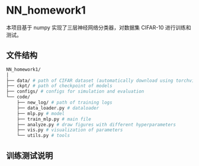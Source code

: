 # NN_homework1
本项目基于 numpy 实现了三层神经网络分类器，对数据集 CIFAR-10 进行训练和测试。  

## 文件结构
```bash
NN_homework1/
│
├── data/ # path of CIFAR dataset (automatically download using torchvision)
├── ckpt/ # path of checkpoint of models
├── configs/ # configs for simulation and evaluation
└── code/ 
    ├── new_log/ # path of training logs
    ├── data_loader.py # dataloader
    ├── mlp.py # model
    ├── train_mlp.py # main file
    ├── analyze.py # draw figures with different hyperparameters
    ├── vis.py # visualization of parameters
    └── utils.py # tools
```

## 训练测试说明
